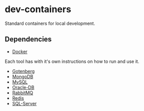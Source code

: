 # dev-containers

Standard containers for local development.

## Dependencies 

- [Docker](https://docs.docker.com/get-docker/)

Each tool has with it's own instructions on how to run and use it.

- [Gotenberg](https://github.com/raschmitt/dev-containers/tree/main/gotenberg)
- [MongoDB](https://github.com/raschmitt/dev-containers/tree/main/mongo)
- [MySQL](https://github.com/raschmitt/dev-containers/tree/main/mysql)
- [Oracle-DB](https://github.com/raschmitt/dev-containers/tree/main/oracle-db)
- [RabbitMQ](https://github.com/raschmitt/dev-containers/tree/main/rabbitmq)
- [Redis](https://github.com/raschmitt/dev-containers/tree/main/redis)
- [SQL-Server](https://github.com/raschmitt/dev-containers/tree/main/sql-server)
